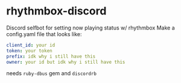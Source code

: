 # rhythmbox-discord
Discord selfbot for setting now playing status w/ rhythmbox
Make a config.yaml file that looks like:
```yaml
client_id: your id
token: your token
prefix: idk why i still have this
owner: your id but idk why i still have this
```

needs `ruby-dbus` gem and `discordrb`
